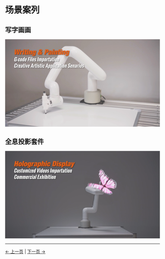 # 场景案列
<!-- ## 3D无序抓取
<img src="../resources/7-ExamplesRobotsUsing/3D/3D.png" width="" height="" >

## 2.5D二维码分拣
<img src="../resources/7-ExamplesRobotsUsing/2.5D/taojian.png" width="" height="" > -->


## 写字画画
<img src="../resources/7-ExamplesRobotsUsing/draw/draw.png" >

## 全息投影套件
<img src="../resources/7-ExamplesRobotsUsing/LED/LED2.png" >

---
[← 上一页](../6-SDKDevelopment/6-SDKDevelopment.md) | [下一页 →](./3D/3D.md)
